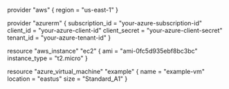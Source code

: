 provider "aws" {
    region = "us-east-1"
}

provider "azurerm" {
    subscription_id = "your-azure-subscription-id"
    client_id = "your-azure-client-id"
    client_secret = "your-azure-client-secret"
    tenant_id = "your-azure-tenant-id"
}

resource "aws_instance" "ec2" {
    ami = "ami-0fc5d935ebf8bc3bc"
    instance_type = "t2.micro"
}

resource "azure_virtual_machine" "example" {
    name = "example-vm"
    location = "eastus"
    size = "Standard_A1"
}